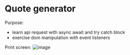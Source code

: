 # Quote generator

Purpose:
- learn api request with async await and try catch block
- exercise dom manipulation with event listeners

Print screen:
![image](https://user-images.githubusercontent.com/108252343/221937811-0e0b5f2c-a2ad-4199-a1e9-dfb791892c11.png)
